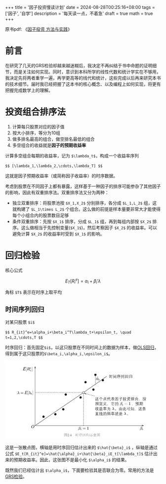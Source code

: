 +++
title = '因子投资慢读计划'
date = 2024-08-28T00:25:16+08:00
tags = ['因子', '自学']
description = '每天读一点，不着急'
draft = true
math = true
+++

原书pdf: 《[因子投资 方法与实践](因子投资_方法与实践.pdf)》

# 前言

在研究了几天的GRS检验却越来越迷糊后，我决定不再纠结于书中命题的证明细节，而是关注如何实现。同时，意识到本科所学的线性代数和统计学实在不够用，我决定先将两者重学一遍，再学更高等的线代和统计，这些完成以后再来研究本书的技术细节。届时我已经把握了这本书的核心概念、以及编程上如何实现，将更有把握完成数学上的理解。

# 投资组合排序法

1. 计算每只股票对应的因子值
2. 按大小排序，等分为10组
3. 做多排名最高的组合，做空排名最低的组合
4. 多空组合的收益就是**因子的预期收益率**

计算多空组合每期的收益率，记为 `$\lambda_t$`，构成一个收益率序列

`$$
[\lambda_1,\lambda_2,\cdots,\lambda_T]
$$`

这就是因子预期收益率（或简称因子收益率）的时序数据。

考虑到股票在不同因子上都有暴露，这样基于一种因子的排序可能参杂了其他因子的影响，因此有双重排序法。双重排序法又分为两种：

- 独立双重排序：将股票池按 `$X_1,X_2$` 分别排序，各分成 `$L_1,L_2$` 组，这就构建了 `$L_1\times L_2$` 个组合。这么做的前提是样本量要非常大才能使得每个小组合内的股票数目足够
- 条件双重排序：先按 `$X_1$` 排序，分成 `$L_1$` 组，再到每组内部按 `$X_2$` 排序。这么做相当于先控制变量(`$X_1$`)，然后考察因子 `$X_2$` 的收益率。可以避免计算
`$X_2$` 的收益率时受到 `$X_1$` 的影响。

# 回归检验

核心公式

$$
E_T[R_{i}^e]=\alpha_i+\beta_i'\lambda
$$

角标 `$T$` 表示在时序上取平均

## 时间序列回归

对某只股票 `$i$`

`$$
R_{it}^e=\alpha_i+\beta_i^T\lambda_t+\epsilon_t, \quad t=1,2,\cdots,T
$$`

时序回归：首先固定`$i$`，以这只股票在不同时间上的数据为样本，做[OLS回归](/blog/chapters/ols回归)，得到属于这只股票的`$\beta_i,\alpha_i,\epsilon_i$`。

![时序回归](时序回归.png)

这是一张散点图，横轴是用时序回归估计出来的 `$\hat{\beta}_i$` ，纵轴是通过公式 `$E_t[R_{it}^e]=\hat{\alpha}_i+\hat{\beta}_iE_t[\lambda_t]$` 估计出来的预期收益率。因此，这张图不是最小化 `$\alpha_i$` 的结果。

既然我们已经估计出 `$\alpha_i$`，下面要检验其是否联合为零。常用的方法是[GRS检验](/blog/chapters/grs)。


